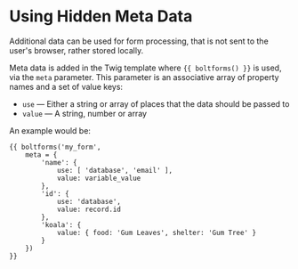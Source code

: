Using Hidden Meta Data
======================

Additional data can be used for form processing, that is not sent to the user's
browser, rather stored locally.

Meta data is added in the Twig template where `{{ boltforms() }}` is used, via
the `meta` parameter. This parameter is an associative array of property names
and a set of value keys:
  * `use` — Either a string or array of places that the data should be passed to
  * `value` — A string, number or array

An example would be:

```
{{ boltforms('my_form', 
    meta = {
        'name': {
            use: [ 'database', 'email' ],
            value: variable_value
        },
        'id': {
            use: 'database',
            value: record.id
        },
        'koala': {
            value: { food: 'Gum Leaves', shelter: 'Gum Tree' }
        }
    }) 
}}
```
